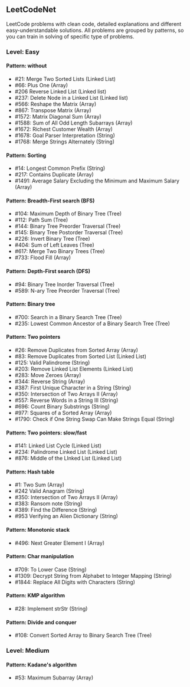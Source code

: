## LeetCodeNet
LeetCode problems with clean code, detailed explanations and different easy-understandable solutions.
All problems are grouped by patterns, so you can train in solving of specific type of problems.

### Level: Easy

#### Pattern: without
* #21: Merge Two Sorted Lists (Linked List)
* #66: Plus One (Array)
* #206 Reverse Linked List (Linked list)
* #237: Delete Node in a Linked List (Linked list)
* #566: Reshape the Matrix (Array)
* #867: Transpose Matrix (Array)
* #1572: Matrix Diagonal Sum (Array)
* #1588: Sum of All Odd Length Subarrays (Array)
* #1672: Richest Customer Wealth (Array)
* #1678: Goal Parser Interpretation (String)
* #1768: Merge Strings Alternately (String)
#### Pattern: Sorting
* #14: Longest Common Prefix (String)
* #217: Contains Duplicate (Array)
* #1491: Average Salary Excluding the Minimum and Maximum Salary (Array)
#### Pattern: Breadth-First search (BFS)
* #104: Maximum Depth of Binary Tree (Tree)
* #112: Path Sum (Tree)
* #144: Binary Tree Preorder Traversal (Tree)
* #145: Binary Tree Postorder Traversal (Tree)
* #226: Invert Binary Tree (Tree)
* #404: Sum of Left Leaves (Tree)
* #617: Merge Two Binary Trees (Tree)
* #733: Flood Fill (Array)
#### Pattern: Depth-First search (DFS)
* #94: Binary Tree Inorder Traversal (Tree)
* #589: N-ary Tree Preorder Traversal (Tree)
#### Pattern: Binary tree
* #700: Search in a Binary Search Tree (Tree)
* #235:  Lowest Common Ancestor of a Binary Search Tree (Tree)
#### Pattern: Two pointers
* #26: Remove Duplicates from Sorted Array (Array)
* #83: Remove Duplicates from Sorted List (Linked List)
* #125: Valid Palindrome (String)
* #203: Remove Linked List Elements (Linked List)
* #283: Move Zeroes (Array)
* #344: Reverse String (Array)
* #387: First Unique Character in a String (String)
* #350: Intersection of Two Arrays II (Array)
* #557: Reverse Words in a String III (String)
* #696: Count Binary Substrings (String)
* #977: Squares of a Sorted Array (Array)
* #1790: Check if One String Swap Can Make Strings Equal (String)
#### Pattern: Two pointers: slow/fast
* #141: Linked List Cycle (Linked List)
* #234: Palindrome Linked List (Linked List)
* #876: Middle of the LInked List (Linked List)
#### Pattern: Hash table
* #1: Two Sum (Array)
* #242 Valid Anagram (String)
* #350: Intersection of Two Arrays II (Array)
* #383: Ransom note (String)
* #389: Find the Difference (String)
* #953 Verifying an Alien Dictionary (String)
#### Pattern: Monotonic stack
* #496: Next Greater Element I (Array)
#### Pattern: Char manipulation
* #709: To Lower Case (String)
* #1309: Decrypt String from Alphabet to Integer Mapping (String)
* #1844: Replace All Digits with Characters (String)
#### Pattern: KMP algorithm
* #28: Implement strStr (String)
#### Pattern: Divide and conquer
* #108: Convert Sorted Array to Binary Search Tree (Tree)

### Level: Medium
#### Pattern: Kadane's algorithm
* #53: Maximum Subarray (Array)

